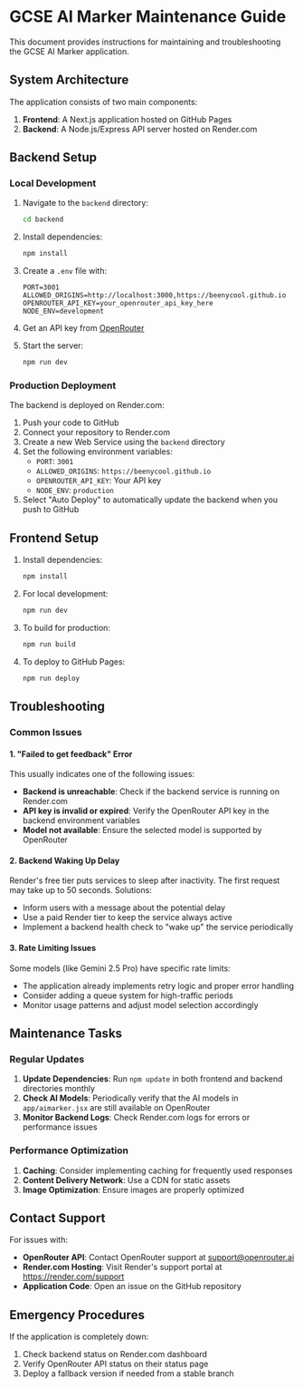 # GCSE AI Marker Maintenance Guide

This document provides instructions for maintaining and troubleshooting the GCSE AI Marker application.

## System Architecture

The application consists of two main components:

1. **Frontend**: A Next.js application hosted on GitHub Pages
2. **Backend**: A Node.js/Express API server hosted on Render.com

## Backend Setup

### Local Development

1. Navigate to the `backend` directory:
   ```bash
   cd backend
   ```

2. Install dependencies:
   ```bash
   npm install
   ```

3. Create a `.env` file with:
   ```
   PORT=3001
   ALLOWED_ORIGINS=http://localhost:3000,https://beenycool.github.io
   OPENROUTER_API_KEY=your_openrouter_api_key_here
   NODE_ENV=development
   ```

4. Get an API key from [OpenRouter](https://openrouter.ai/)

5. Start the server:
   ```bash
   npm run dev
   ```

### Production Deployment

The backend is deployed on Render.com:

1. Push your code to GitHub
2. Connect your repository to Render.com
3. Create a new Web Service using the `backend` directory
4. Set the following environment variables:
   - `PORT`: `3001`
   - `ALLOWED_ORIGINS`: `https://beenycool.github.io`
   - `OPENROUTER_API_KEY`: Your API key
   - `NODE_ENV`: `production`
5. Select "Auto Deploy" to automatically update the backend when you push to GitHub

## Frontend Setup

1. Install dependencies:
   ```bash
   npm install
   ```

2. For local development:
   ```bash
   npm run dev
   ```

3. To build for production:
   ```bash
   npm run build
   ```

4. To deploy to GitHub Pages:
   ```bash
   npm run deploy
   ```

## Troubleshooting

### Common Issues

#### 1. "Failed to get feedback" Error

This usually indicates one of the following issues:

- **Backend is unreachable**: Check if the backend service is running on Render.com
- **API key is invalid or expired**: Verify the OpenRouter API key in the backend environment variables
- **Model not available**: Ensure the selected model is supported by OpenRouter

#### 2. Backend Waking Up Delay

Render's free tier puts services to sleep after inactivity. The first request may take up to 50 seconds. Solutions:

- Inform users with a message about the potential delay
- Use a paid Render tier to keep the service always active
- Implement a backend health check to "wake up" the service periodically

#### 3. Rate Limiting Issues

Some models (like Gemini 2.5 Pro) have specific rate limits:

- The application already implements retry logic and proper error handling
- Consider adding a queue system for high-traffic periods
- Monitor usage patterns and adjust model selection accordingly

## Maintenance Tasks

### Regular Updates

1. **Update Dependencies**: Run `npm update` in both frontend and backend directories monthly
2. **Check AI Models**: Periodically verify that the AI models in `app/aimarker.jsx` are still available on OpenRouter
3. **Monitor Backend Logs**: Check Render.com logs for errors or performance issues

### Performance Optimization

1. **Caching**: Consider implementing caching for frequently used responses
2. **Content Delivery Network**: Use a CDN for static assets
3. **Image Optimization**: Ensure images are properly optimized

## Contact Support

For issues with:

- **OpenRouter API**: Contact OpenRouter support at support@openrouter.ai
- **Render.com Hosting**: Visit Render's support portal at https://render.com/support
- **Application Code**: Open an issue on the GitHub repository

## Emergency Procedures

If the application is completely down:

1. Check backend status on Render.com dashboard
2. Verify OpenRouter API status on their status page
3. Deploy a fallback version if needed from a stable branch 